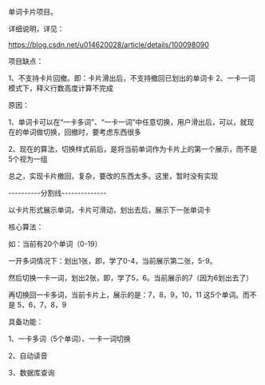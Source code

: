 单词卡片项目。

详细说明，详见：

https://blog.csdn.net/u014620028/article/details/100098090

项目缺点：

1、不支持卡片回撤。即：卡片滑出后，不支持撤回已划出的单词卡
2、一卡一词模式下，释义行数高度计算不完成

原因：

1、单词卡可以在“一卡多词”、“一卡一词”中任意切换，用户滑出后，可以，就现在的单词做切换，回撤时，要考虑东西很多

2、现在的算法，切换样式前后，是将当前单词作为卡片上的第一个展示，而不是5个视为一组

总之，实现卡片撤回，复杂，要改的东西太多。这里，暂时没有实现

----------分割线--------------

以卡片形式展示单词，卡片可滑动，划出去后，展示下一张单词卡

核心算法：

如：当前有20个单词（0-19）

   一开多词情况下：划出1张，即，学了0-4，当前展示第二张，5-9。
 
  然后切换一卡一词，划出2张，即，学了5，6。当前展示的7（因为6划出去了）

  再切换回一卡多词，当前卡片上，展示的是：7，8，9，10，11 这5个单词。而不是 5，6，7，8，9


具备功能：

1、一卡多词（5个单词）、一卡一词切换

2、自动读音

3、数据库查询

